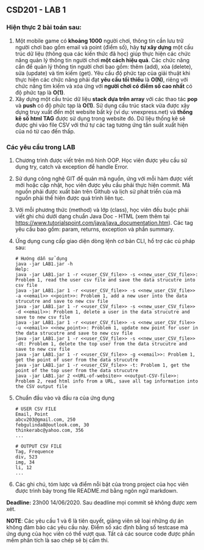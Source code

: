 ## CSD201 - LAB 1

### Hiện thực 2 bài toán sau:

1. Một mobile game có **khoảng 1000** người chơi, thông tin cần lưu trữ người chơi bao gồm email và point (điểm số), hãy **tự xây dựng** một cấu trúc dữ liệu (thông qua các kiến thức đã học) giúp thực hiện các chức năng quản lý thông tin người chơi **một cách hiệu quả**. Các chức năng cần để quản lý thông tin người chơi bao gồm: thêm (add), xóa (delete), sửa (update) và tìm kiếm (get). Yêu cầu độ phức tạp của giải thuật khi thực hiện các chức năng phải đạt **yêu cầu tối thiểu** là **O(N)**, riêng với chức năng tìm kiếm và xóa ứng với **người chơi có điểm số cao nhất** có độ phức tạp là **O(1)**.
2. Xây dựng một cấu trúc dữ liệu **stack dựa trên array** với các thao tác **pop** và **push** có độ phức tạp là **O(1)**. Sử dụng cấu trúc stack vừa được xây dựng truy xuất đến một website bất kỳ (ví dụ: vnexpress.net) và **thống kê số html TAG** được sử dụng trong website đó. Dữ liệu thống kê sẽ được ghi vào file CSV với thứ tự các tag tương ứng tần suất xuất hiện của nó từ cao đến thấp.

### Các yêu cầu trong LAB

1. Chương trình được viết trên mô hình OOP. Học viên được yêu cầu sử dụng try, catch và exception để handle Error. 

2. Sử dụng công nghệ GIT để quản mã nguồn, ứng với mỗi hàm được viết mới hoặc cập nhật, học viên được yêu cầu phải thực hiện commit. Mã nguồn phải được xuất bản trên Github và lịch sử phát triển của mã nguồn phải thể hiện được quá trình liên tục.

3. Với mỗi phương thức (method) và lớp (class), học viên đều buộc phải viết ghi chú dưới dạng chuẩn Java Doc - HTML (xem thêm tại https://www.tutorialspoint.com/java/java_documentation.htm). Các tag yêu cầu bao gồm: param, returns, exception và phần summary.

4. Ứng dụng cung cấp giao diện dòng lệnh cơ bản CLI, hổ trợ các cú pháp sau:
   ```
   # Hướng dẫn sử dụng
   java -jar LAB1.jar -h
   Help: 
   java -jar LAB1.jar 1 -r <<user_CSV_file>> -s <<new_user_CSV_file>>: Problem 1, read the user csv file and save the data strucutre into csv file
   java -jar LAB1.jar 1 -r <<user_CSV_file>> -s <<new_user_CSV_file>> -a <<email>> <<point>>: Problem 1, add a new user into the data strucutre and save to new csv file
   java -jar LAB1.jar 1 -r <<user_CSV_file>> -s <<new_user_CSV_file>> -d <<email>>: Problem 1, delete a user in the data strucutre and save to new csv file
   java -jar LAB1.jar 1 -r <<user_CSV_file>> -s <<new_user_CSV_file>> -u <<email>> <<new_point>>: Problem 1, update new point for user in the data strucutre and save to new csv file
   java -jar LAB1.jar 1 -r <<user_CSV_file>> -s <<new_user_CSV_file>> -dt: Problem 1, delete the top user from the data strucutre and save to new csv file
   java -jar LAB1.jar 1 -r <<user_CSV_file>> -g <<email>>: Problem 1, get the point of user from the data strucutre
   java -jar LAB1.jar 1 -r <<user_CSV_file>> -t: Problem 1, get the point of the top user from the data strucutre
   java -jar LAB1.jar 2 <<URL-of-website>> <<output-CSV-file>>: Problem 2, read html info from a URL, save all tag information into the CSV output file
   ```
5. Chuẩn đầu vào và đầu ra của ứng dụng
   
   ```
   # USER CSV FILE
   Email, Point
   abcv203@gmail.com, 250
   febgulinda8@outlook.com, 30
   thinkerabc@yahoo.com, 356
   ...

   # OUTPUT CSV FILE
   Tag, Frequence
   div, 523
   img, 34
   li, 12
   ...
   ```
6. Các ghi chú, tóm lược và  điểm nỗi bật của trong project của học viên được trình bày trong file README.md bằng ngôn ngữ markdown.

**Deadline:** 23h00 14/06/2020. Sau deadline mọi commit sẽ không được xem xét. 

**NOTE**: Các yêu cầu 1 và 6 là tiên quyết, giảng viên sẽ loại những dự án không đảm bảo các yêu cầu này. Điểm số xác định bằng số testcase mà ứng dụng của học viên có thể vượt qua. Tất cả các source code được phần mềm phân tích là sao chép sẽ bị cấm thi. 
